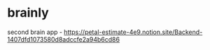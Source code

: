 # brainly
second brain app - https://petal-estimate-4e9.notion.site/Backend-1407dfd1073580d8adccfe2a94b6cd86
